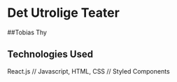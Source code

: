 # Det Utrolige Teater
##Tobias Thy

## Technologies Used
React.js // Javascript, HTML, CSS // Styled Components
